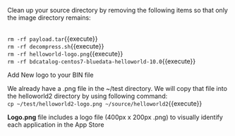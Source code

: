 
Clean up your source directory by removing the following items so that only the image directory remains:

<br>`rm -rf payload.tar`{{execute}}
<br>`rm -rf decompress.sh`{{execute}}
<br>`rm -rf helloworld-logo.png`{{execute}}
<br>`rm -rf bdcatalog-centos7-bluedata-helloworld-10.0`{{execute}}

Add New logo to your BIN file

We already have a .png file in the ~/test directory. We will copy that file into the helloworld2 directory by using following command:<br>
`cp ~/test/helloworld2-logo.png ~/source/helloworld2`{{execute}}

<b>Logo.png</b> file includes a logo file (400px x 200px .png) to visually identify each application in the App Store


